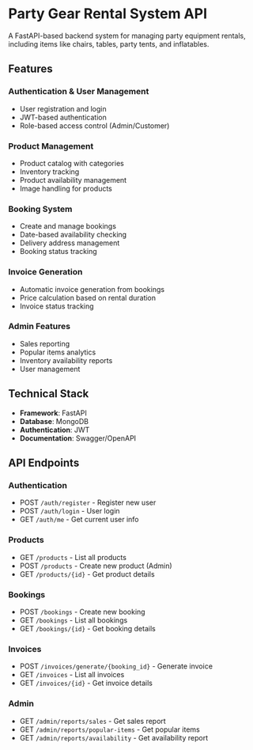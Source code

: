 # Party Gear Rental System API

A FastAPI-based backend system for managing party equipment rentals, including items like chairs, tables, party tents, and inflatables.

## Features

### Authentication & User Management
- User registration and login
- JWT-based authentication
- Role-based access control (Admin/Customer)

### Product Management
- Product catalog with categories
- Inventory tracking
- Product availability management
- Image handling for products

### Booking System
- Create and manage bookings
- Date-based availability checking
- Delivery address management
- Booking status tracking

### Invoice Generation
- Automatic invoice generation from bookings
- Price calculation based on rental duration
- Invoice status tracking

### Admin Features
- Sales reporting
- Popular items analytics
- Inventory availability reports
- User management

## Technical Stack

- **Framework**: FastAPI
- **Database**: MongoDB
- **Authentication**: JWT
- **Documentation**: Swagger/OpenAPI

## API Endpoints

### Authentication
- POST `/auth/register` - Register new user
- POST `/auth/login` - User login
- GET `/auth/me` - Get current user info

### Products
- GET `/products` - List all products
- POST `/products` - Create new product (Admin)
- GET `/products/{id}` - Get product details

### Bookings
- POST `/bookings` - Create new booking
- GET `/bookings` - List all bookings
- GET `/bookings/{id}` - Get booking details

### Invoices
- POST `/invoices/generate/{booking_id}` - Generate invoice
- GET `/invoices` - List all invoices
- GET `/invoices/{id}` - Get invoice details

### Admin
- GET `/admin/reports/sales` - Get sales report
- GET `/admin/reports/popular-items` - Get popular items
- GET `/admin/reports/availability` - Get availability report


